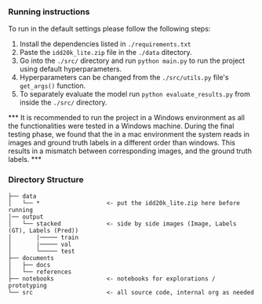 ### Running instructions ###

To run in the default settings please follow the following steps:

1. Install the dependencies listed in `./requirements.txt`
2. Paste the `idd20k_lite.zip` file in the `./data` ditectory.
3. Go into the `./src/` directory and run `python main.py` to run the project using default hyperparameters.
4. Hyperparameters can be changed from the `./src/utils.py` file's `get_args()` function.
5. To separately evaluate the model run `python evaluate_results.py` from inside the `./src/` directory.

*** It is recommended to run the project in a Windows environment as 
all the functionalities were tested in a Windows machine.
During the final testing phase, we found that the in a mac environment 
the system reads in images and ground truth labels in a different order 
than windows. This results in a mismatch between corresponding images, 
and the ground truth labels. *** 

### Directory Structure ###
```
├── data
│   └── *                   <- put the idd20k_lite.zip here before running
│── output
│   └── stacked             <- side by side images (Image, Labels (GT), Labels (Pred))
│       |───── train
│       |───── val
│       └───── test
├── documents
│   ├── docs
│   └── references
├── notebooks               <- notebooks for explorations / prototyping
└── src                     <- all source code, internal org as needed
```